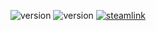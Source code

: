 ![version](https://img.shields.io/badge/RimWorld-1.2-brightgreen.svg) ![version](https://img.shields.io/badge/Status-Released-brightgreen.svg) [![steamlink](https://raster.shields.io/steam/downloads/2068703292.png?color=blue&label=Workshop&logo=steam)](https://steamcommunity.com/sharedfiles/filedetails/?id=2068703292)